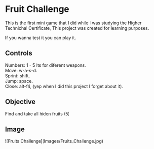 <h1>Fruit Challenge</h1>

This is the first mini game that I did while I was studying the Higher Technichal Certificate,
This project was created for learning purposes.

If you wanna test it you can play it.
<h2>Controls</h2>
Numbers: 1 - 5 Its for diferent weapons.<br/>
Move: w-a-s-d.<br/>
Sprint: shift.<br/>
Jump: space.<br/>
Close: alt-f4, (yep when I did this project I forget about it).<br/>
<h2>Objective</h2>
Find and take all hiden fruits (5)

<h2>Image</h2>
![Fruits Challenge](Images/Fruits_Challenge.jpg)
